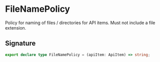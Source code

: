 
# FileNamePolicy

Policy for naming of files / directories for API items. Must not include a file extension.

## Signature

```typescript
export declare type FileNamePolicy = (apiItem: ApiItem) => string;
```
